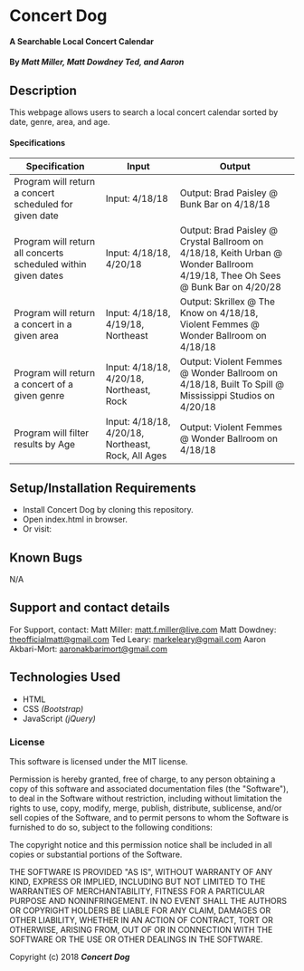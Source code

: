 # Concert Dog

#### A Searchable Local Concert Calendar

#### By _**Matt Miller, Matt Dowdney Ted, and Aaron**_

## Description

This webpage allows users to search a local concert calendar sorted by date, genre, area, and age.

#### Specifications

| Specification | Input | Output |
| --- | --- | --- |
| Program will return a concert scheduled for given date | Input: 4/18/18 | Output: Brad Paisley @ Bunk Bar on 4/18/18 |
| Program will return all concerts scheduled within given dates | Input: 4/18/18, 4/20/18 | Output: Brad Paisley @ Crystal Ballroom on 4/18/18, Keith Urban @ Wonder Ballroom 4/19/18, Thee Oh Sees @ Bunk Bar on 4/20/28 |
| Program will return a concert in a given area | Input: 4/18/18, 4/19/18, Northeast | Output: Skrillex @ The Know on 4/18/18, Violent Femmes @ Wonder Ballroom on 4/18/18 |
| Program will return a concert of a given genre | Input: 4/18/18, 4/20/18, Northeast, Rock | Output: Violent Femmes @ Wonder Ballroom on 4/18/18, Built To Spill @ Mississippi Studios on 4/20/18|
| Program will filter results by Age  | Input: 4/18/18, 4/20/18, Northeast, Rock, All Ages | Output: Violent Femmes @ Wonder Ballroom on 4/18/18|


## Setup/Installation Requirements

* Install Concert Dog by cloning this repository.
* Open index.html in browser.
* Or visit:


## Known Bugs

N/A

## Support and contact details

For Support, contact:
Matt Miller: matt.f.miller@live.com
Matt Dowdney: theofficialmatt@gmail.com
Ted Leary: markeleary@gmail.com
Aaron Akbari-Mort: aaronakbarimort@gmail.com

## Technologies Used

* HTML
* CSS _(Bootstrap)_
* JavaScript _(jQuery)_

### License

This software is licensed under the MIT license.

Permission is hereby granted, free of charge, to any person obtaining a copy of this software and associated documentation files (the "Software"), to deal in the Software without restriction, including without limitation the rights to use, copy, modify, merge, publish, distribute, sublicense, and/or sell copies of the Software, and to permit persons to whom the Software is furnished to do so, subject to the following conditions:

The copyright notice and this permission notice shall be included in all copies or substantial portions of the Software.

THE SOFTWARE IS PROVIDED "AS IS", WITHOUT WARRANTY OF ANY KIND, EXPRESS OR IMPLIED, INCLUDING BUT NOT LIMITED TO THE WARRANTIES OF MERCHANTABILITY, FITNESS FOR A PARTICULAR PURPOSE AND NONINFRINGEMENT. IN NO EVENT SHALL THE AUTHORS OR COPYRIGHT HOLDERS BE LIABLE FOR ANY CLAIM, DAMAGES OR OTHER LIABILITY, WHETHER IN AN ACTION OF CONTRACT, TORT OR OTHERWISE, ARISING FROM, OUT OF OR IN CONNECTION WITH THE SOFTWARE OR THE USE OR OTHER DEALINGS IN THE SOFTWARE.

Copyright (c) 2018 **_Concert Dog_**
